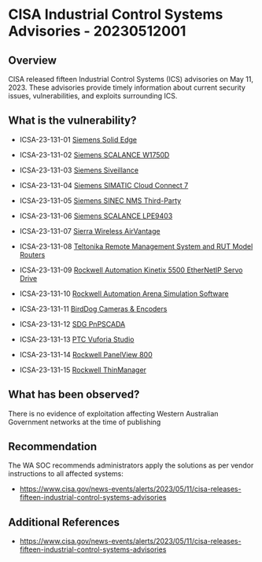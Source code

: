 # CISA Industrial Control Systems Advisories - 20230512001

## Overview

CISA released fifteen Industrial Control Systems (ICS) advisories on May 11, 2023. These advisories provide timely information about current security issues, vulnerabilities, and exploits surrounding ICS.

## What is the vulnerability?

* ICSA-23-131-01 [Siemens Solid Edge](https://www.cisa.gov/news-events/ics-advisories/icsa-23-131-01)

* ICSA-23-131-02 [Siemens SCALANCE W1750D](https://www.cisa.gov/news-events/ics-advisories/icsa-23-131-02)
* ICSA-23-131-03 [Siemens Siveillance](https://www.cisa.gov/news-events/ics-advisories/icsa-23-131-03)
* ICSA-23-131-04 [Siemens SIMATIC Cloud Connect 7](https://www.cisa.gov/news-events/ics-advisories/icsa-23-131-04)
* ICSA-23-131-05 [Siemens SINEC NMS Third-Party](https://www.cisa.gov/news-events/ics-advisories/icsa-23-131-05)
* ICSA-23-131-06 [Siemens SCALANCE LPE9403](https://www.cisa.gov/news-events/ics-advisories/icsa-23-131-06)
* ICSA-23-131-07 [Sierra Wireless AirVantage](https://www.cisa.gov/news-events/ics-advisories/icsa-23-131-07)
* ICSA-23-131-08 [Teltonika Remote Management System and RUT Model Routers](https://www.cisa.gov/news-events/ics-advisories/icsa-23-131-08)
* ICSA-23-131-09 [Rockwell Automation Kinetix 5500 EtherNetIP Servo Drive](https://www.cisa.gov/news-events/ics-advisories/icsa-23-131-09)
* ICSA-23-131-10 [Rockwell Automation Arena Simulation Software](https://www.cisa.gov/news-events/ics-advisories/icsa-23-131-10)
* ICSA-23-131-11 [BirdDog Cameras & Encoders](https://www.cisa.gov/news-events/ics-advisories/icsa-23-131-11)
* ICSA-23-131-12 [SDG PnPSCADA](https://www.cisa.gov/news-events/ics-advisories/icsa-23-131-12)
* ICSA-23-131-13 [PTC Vuforia Studio](https://www.cisa.gov/news-events/ics-advisories/icsa-23-131-13)
* ICSA-23-131-14 [Rockwell PanelView 800](https://www.cisa.gov/news-events/ics-advisories/icsa-23-131-14)
* ICSA-23-131-15 [Rockwell ThinManager](https://www.cisa.gov/news-events/ics-advisories/icsa-23-131-15)

## What has been observed?

There is no evidence of exploitation affecting Western Australian Government networks at the time of publishing

## Recommendation

The WA SOC recommends administrators apply the solutions as per vendor instructions to all affected systems:

* <https://www.cisa.gov/news-events/alerts/2023/05/11/cisa-releases-fifteen-industrial-control-systems-advisories>

## Additional References

* <https://www.cisa.gov/news-events/alerts/2023/05/11/cisa-releases-fifteen-industrial-control-systems-advisories>
